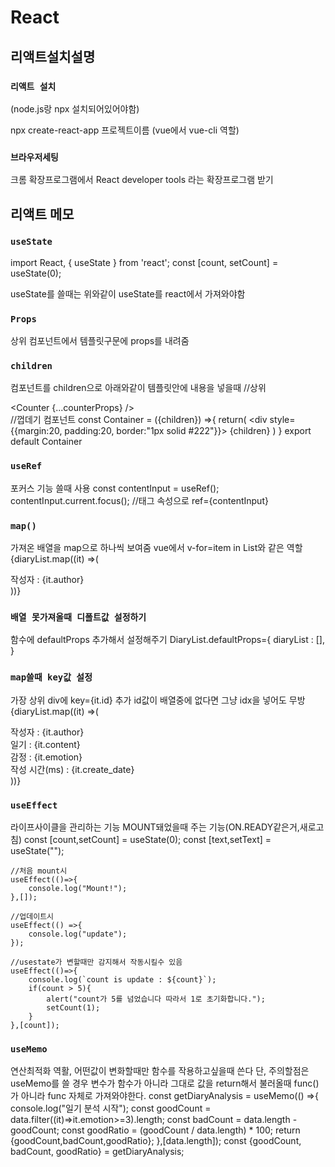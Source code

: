 # React

## 리액트설치설명

### `리액트 설치`
(node.js랑 npx 설치되어있어야함)

npx create-react-app 프로젝트이름
(vue에서 vue-cli 역할)

### `브라우저세팅`
크롬 확장프로그램에서
React developer tools 라는 확장프로그램 받기

## 리액트 메모

### `useState`

import React, { useState } from 'react';
const [count, setCount] = useState(0);

useState를 쓸때는 위와같이 useState를 react에서 가져와야함

### `Props`

상위 컴포넌트에서 템플릿구문에 props를 내려줌
<Counter initialValue={number} />

### `children`
컴포넌트를 children으로 아래와같이 템플릿안에 내용을 넣을때
//상위
<Container>
    <div className="App">
        <Counter {...counterProps} />
    </div>
</Container>
//껍데기 컴포넌트
const Container = ({children}) =>{
    return(
        <div style={{margin:20, padding:20, border:"1px solid #222"}}>
            {children}
        </div>
    )
}
export default Container

### `useRef`
포커스 기능 쓸때 사용
const contentInput = useRef();
contentInput.current.focus();
//태그 속성으로
ref={contentInput}

### `map()`
가져온 배열을 map으로 하나씩 보여줌
vue에서 v-for=item in List와 같은 역할
{diaryList.map((it) =>(
    <div>
        <div>작성자 : {it.author}</div>
    </div>
))}

### `배열 못가져올때 디폴트값 설정하기`
함수에 defaultProps 추가해서 설정해주기
DiaryList.defaultProps={
    diaryList : [],
}

### `map쓸때 key값 설정`
가장 상위 div에
 key={it.id} 추가
 id값이 배열중에 없다면 그냥 idx을 넣어도 무방
{diaryList.map((it) =>(
<div key={it.id}>
    <div>작성자 : {it.author}</div>
    <div>일기 : {it.content}</div>
    <div>감정 : {it.emotion}</div>
    <div>작성 시간(ms) : {it.create_date}</div>
</div>
))}

### `useEffect`
라이프사이클을 관리하는 기능
MOUNT돼었을때 주는 기능(ON.READY같은거,새로고침)
    const [count,setCount] = useState(0);
    const [text,setText] = useState("");

    //처음 mount시
    useEffect(()=>{
        console.log("Mount!");
    },[]);

    //업데이트시
    useEffect(() =>{
        console.log("update");
    });

    //usestate가 변할때만 감지해서 작동시킬수 있음
    useEffect(()=>{
        console.log(`count is update : ${count}`);
        if(count > 5){
            alert("count가 5를 넘었습니다 따라서 1로 초기화합니다.");
            setCount(1);
        }
    },[count]);

### `useMemo`
연산최적화 역활, 어떤값이 변화할때만 함수를 작용하고싶을때 쓴다
단, 주의할점은 useMemo를 쓸 경우 변수가 함수가 아니라 그대로 값을 return해서
불러올때 func()가 아니라 func 자체로 가져와야한다.
	const getDiaryAnalysis = useMemo(() =>{
		console.log("일기 분석 시작");
		const goodCount = data.filter((it)=>it.emotion>=3).length;
		const badCount = data.length - goodCount;
		const goodRatio = (goodCount / data.length) * 100;
		return {goodCount,badCount,goodRatio};
	},[data.length]);
    const {goodCount, badCount, goodRatio} = getDiaryAnalysis;
